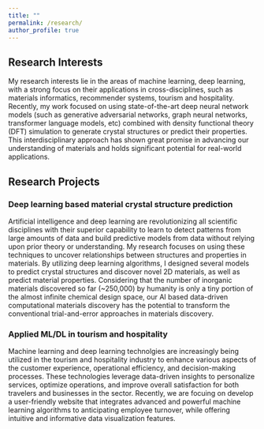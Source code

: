 ```yaml
---
title: ""
permalink: /research/
author_profile: true
---
```


## Research Interests
My research interests lie in the areas of machine learning, deep learning, with a strong focus on their applications in cross-disciplines, such as materials informatics, recommender systems, tourism and hospitality. Recently, my work focused on using state-of-the-art deep neural network models (such as generative adversarial networks, graph neural networks, transformer language models, etc) combined with density functional theory (DFT) simulation to generate crystal structures or predict their properties. This interdisciplinary approach has shown great promise in advancing our understanding of materials and holds significant potential for real-world applications.

## Research Projects

### Deep learning based material crystal structure prediction 

Artificial intelligence and deep learning are revolutionizing all scientific disciplines with their superior capability to learn to detect patterns from large amounts of data and build predictive models from data without relying upon prior theory or understanding. My research focuses on using these techniques to uncover relationships between structures and properties in materials. By utilizing deep learning algorithms, I designed several models to predict crystal structures and discover novel 2D materials, as well as predict material properties. Considering that the number of inorganic materials discovered so far (~250,000) by humanity is only a tiny portion of the almost infinite chemical design space, our AI based data-driven computational materials discovery has the potential to transform the conventional trial-and-error approaches in materials discovery.


### Applied ML/DL in tourism and hospitality
Machine learning and deep learning technolgies are increasingly being utilized in the tourism and hospitality industry to enhance various aspects of the customer experience, operational efficiency, and decision-making processes. These technologies leverage data-driven insights to personalize services, optimize operations, and improve overall satisfaction for both travelers and businesses in the sector. Recently, we are focuing on develop a user-friendly website that integrates advanced and powerful machine learning algorithms to anticipating employee turnover, while offering intuitive and informative data visualization features. 